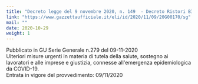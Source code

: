 ```yaml
---
title: "Decreto legge del 9 novembre 2020, n. 149  - Decreto Ristori BIS"
link: "https://www.gazzettaufficiale.it/eli/id/2020/11/09/20G00170/sg"
mail: ""
date: 2020-10-29
weight: 1
---
```


Pubblicato in GU Serie Generale n.279 del 09-11-2020   
Ulteriori misure urgenti in materia di tutela della salute, sostegno ai lavoratori e alle imprese e giustizia, connesse all'emergenza epidemiologica da COVID-19.   
Entrata in vigore del provvedimento: 09/11/2020
